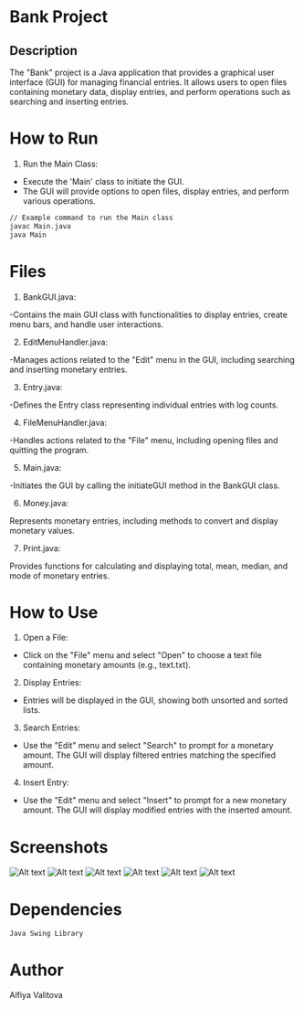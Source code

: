 # Bank Project
## Description

The "Bank" project is a Java application that provides a graphical user interface (GUI) for managing financial entries. It allows users to open files containing monetary data, display entries, and perform operations such as searching and inserting entries.

# How to Run
1. Run the Main Class:
- Execute the 'Main' class to initiate the GUI.
- The GUI will provide options to open files, display entries, and perform various operations.
```sh
// Example command to run the Main class
javac Main.java
java Main
```

# Files
1. BankGUI.java:

-Contains the main GUI class with functionalities to display entries, create menu bars, and handle user interactions.

2. EditMenuHandler.java:

-Manages actions related to the "Edit" menu in the GUI, including searching and inserting monetary entries.

3. Entry.java:

-Defines the Entry class representing individual entries with log counts.

4. FileMenuHandler.java:

-Handles actions related to the "File" menu, including opening files and quitting the program.

5. Main.java:

-Initiates the GUI by calling the initiateGUI method in the BankGUI class.

6. Money.java:

Represents monetary entries, including methods to convert and display monetary values.

7. Print.java:

Provides functions for calculating and displaying total, mean, median, and mode of monetary entries.

# How to Use
1. Open a File:

- Click on the "File" menu and select "Open" to choose a text file containing monetary amounts (e.g., text.txt).

2. Display Entries:

- Entries will be displayed in the GUI, showing both unsorted and sorted lists.

3. Search Entries:

- Use the "Edit" menu and select "Search" to prompt for a monetary amount. The GUI will display filtered entries matching the specified amount.

4. Insert Entry:

- Use the "Edit" menu and select "Insert" to prompt for a new monetary amount. The GUI will display modified entries with the inserted amount.

# Screenshots
![Alt text](/Screenshots/Screenshot1.jpeg?raw=true "BankGUI")
![Alt text](/Screenshots/Screenshot2.jpeg?raw=true "Open File Option")
![Alt text](/Screenshots/Screenshot3.jpeg?raw=true "Search Option")
![Alt text](/Screenshots/Screenshot4.jpeg?raw=true "Insert Option")
![Alt text](/Screenshots/Screenshot5.jpeg?raw=true "Screenshot5")
![Alt text](/Screenshots/Screenshot6.jpeg?raw=true "Screenshot6")
# Dependencies
`Java Swing Library`

# Author
Alfiya Valitova
